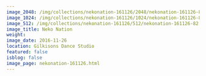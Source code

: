 ```yaml
---
image_2048: /img/collections/nekonation-161126/2048/nekonation-161126-82.jpg
image_1024: /img/collections/nekonation-161126/1024/nekonation-161126-82.jpg
image_512: /img/collections/nekonation-161126/512/nekonation-161126-82.jpg
image_title: Neko Nation
weight: 
image_date: 2016-11-26
location: Gilkisons Dance Studio
featured: false
isblog: false
image_page: nekonation-161126.html
---
```


